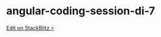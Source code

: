 # angular-coding-session-di-7

[Edit on StackBlitz ⚡️](https://stackblitz.com/edit/angular-coding-session-di-7)